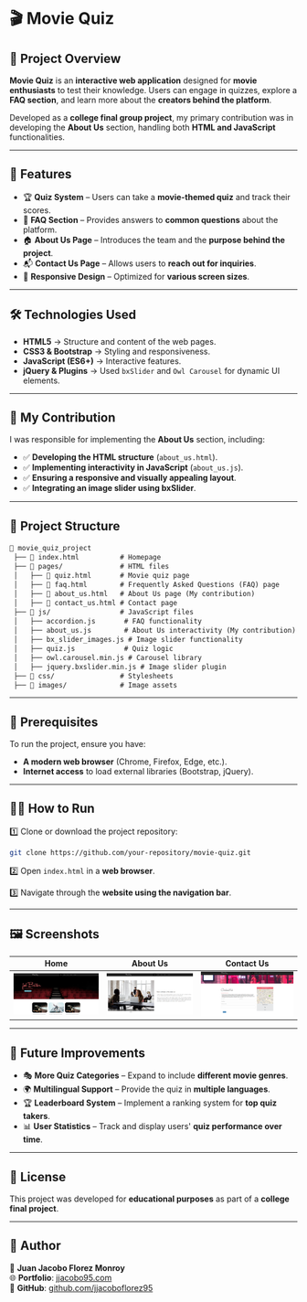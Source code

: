 # 🎬 Movie Quiz

## 📌 Project Overview

**Movie Quiz** is an **interactive web application** designed for **movie enthusiasts** to test their knowledge. Users can engage in quizzes, explore a **FAQ section**, and learn more about the **creators behind the platform**.

Developed as a **college final group project**, my primary contribution was in developing the **About Us** section, handling both **HTML and JavaScript** functionalities.

---

## 🚀 Features

- 🏆 **Quiz System** – Users can take a **movie-themed quiz** and track their scores.
- 📜 **FAQ Section** – Provides answers to **common questions** about the platform.
- 🏠 **About Us Page** – Introduces the team and the **purpose behind the project**.
- 📬 **Contact Us Page** – Allows users to **reach out for inquiries**.
- 🎨 **Responsive Design** – Optimized for **various screen sizes**.

---

## 🛠 Technologies Used

- **HTML5** → Structure and content of the web pages.
- **CSS3 & Bootstrap** → Styling and responsiveness.
- **JavaScript (ES6+)** → Interactive features.
- **jQuery & Plugins** → Used `bxSlider` and `Owl Carousel` for dynamic UI elements.

---

## 🎯 My Contribution

I was responsible for implementing the **About Us** section, including:

- ✅ **Developing the HTML structure** (`about_us.html`).
- ✅ **Implementing interactivity in JavaScript** (`about_us.js`).
- ✅ **Ensuring a responsive and visually appealing layout**.
- ✅ **Integrating an image slider using bxSlider**.

---

## 📂 Project Structure

```
📁 movie_quiz_project
 ├── 📄 index.html          # Homepage
 ├── 📁 pages/              # HTML files
 │   ├── 📄 quiz.html       # Movie quiz page
 │   ├── 📄 faq.html        # Frequently Asked Questions (FAQ) page
 │   ├── 📄 about_us.html   # About Us page (My contribution)
 │   ├── 📄 contact_us.html # Contact page
 ├── 📁 js/                 # JavaScript files
 │   ├── accordion.js       # FAQ functionality
 │   ├── about_us.js        # About Us interactivity (My contribution)
 │   ├── bx_slider_images.js # Image slider functionality
 │   ├── quiz.js            # Quiz logic
 │   ├── owl.carousel.min.js # Carousel library
 │   ├── jquery.bxslider.min.js # Image slider plugin
 ├── 📁 css/                # Stylesheets
 ├── 📁 images/             # Image assets
```

---

## 📌 Prerequisites

To run the project, ensure you have:
- **A modern web browser** (Chrome, Firefox, Edge, etc.).
- **Internet access** to load external libraries (Bootstrap, jQuery).

---

## 🏃‍♂️ How to Run

1️⃣ Clone or download the project repository:

```sh
git clone https://github.com/your-repository/movie-quiz.git
```

2️⃣ Open `index.html` in a **web browser**.

3️⃣ Navigate through the **website using the navigation bar**.

---

## 🖼️ Screenshots

| Home | About Us | Contact Us |
|------------|---------|------------|
| ![Home](images/github/home.png) | ![About Us](images/github/about.png) | ![Contact Us](images/github/contact.png) |

---

## 🌟 Future Improvements

- 🎭 **More Quiz Categories** – Expand to include **different movie genres**.
- 🌍 **Multilingual Support** – Provide the quiz in **multiple languages**.
- 🏆 **Leaderboard System** – Implement a ranking system for **top quiz takers**.
- 📊 **User Statistics** – Track and display users' **quiz performance over time**.

---

## 📜 License

This project was developed for **educational purposes** as part of a **college final project**.

---

## 💼 Author

👤 **Juan Jacobo Florez Monroy**  
🌐 **Portfolio**: [jjacobo95.com](https://jjacobo95.com)  
🐙 **GitHub**: [github.com/jjacoboflorez95](https://github.com/jjacoboflorez95)
